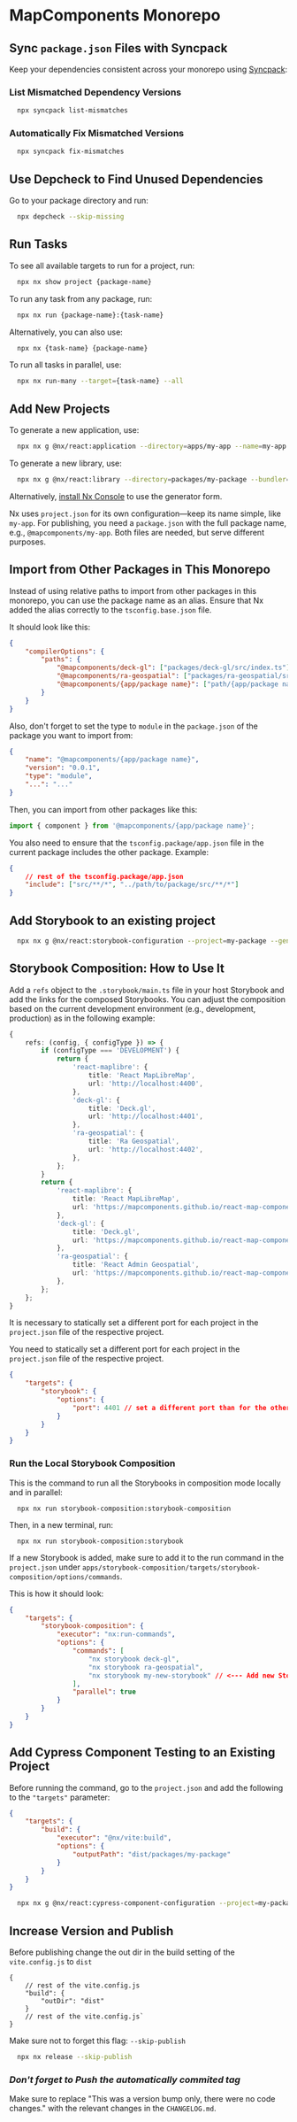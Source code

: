 # MapComponents Monorepo

## Sync `package.json` Files with Syncpack

Keep your dependencies consistent across your monorepo using [Syncpack](https://github.com/JamieMason/syncpack):

### List Mismatched Dependency Versions

```bash
  npx syncpack list-mismatches
```

### Automatically Fix Mismatched Versions

```bash
  npx syncpack fix-mismatches
```

## Use Depcheck to Find Unused Dependencies

Go to your package directory and run:

```sh
  npx depcheck --skip-missing
```

## Run Tasks

To see all available targets to run for a project, run:

```sh
  npx nx show project {package-name}
```

To run any task from any package, run:

```sh
  npx nx run {package-name}:{task-name}
```

Alternatively, you can also use:

```sh
  npx nx {task-name} {package-name}
```

To run all tasks in parallel, use:

```sh
  npx nx run-many --target={task-name} --all
```

## Add New Projects


To generate a new application, use:

```sh
  npx nx g @nx/react:application --directory=apps/my-app --name=my-app --no-interactive --e2eTestRunner=none
```

To generate a new library, use:

```sh
  npx nx g @nx/react:library --directory=packages/my-package --bundler=vite --name=my-package --importPath=@mapcomponents/my-package --no-interactive
```

Alternatively, [install Nx Console](https://nx.dev/getting-started/editor-setup?utm_source=nx_project&utm_medium=readme&utm_campaign=nx_projects) to use the generator form.

Nx uses `project.json` for its own configuration—keep its name simple, like `my-app`.
For publishing, you need a `package.json` with the full package name, e.g., `@mapcomponents/my-app`.
Both files are needed, but serve different purposes.

## Import from Other Packages in This Monorepo

Instead of using relative paths to import from other packages in this monorepo, you can use the package name as an alias.
Ensure that Nx added the alias correctly to the `tsconfig.base.json` file.

It should look like this:

```json
{
	"compilerOptions": {
		"paths": {
			"@mapcomponents/deck-gl": ["packages/deck-gl/src/index.ts"],
			"@mapcomponents/ra-geospatial": ["packages/ra-geospatial/src/index.ts"],
			"@mapcomponents/{app/package name}": ["path/{app/package name}/src/index.ts"]
		}
	}
}
```

Also, don't forget to set the type to `module` in the `package.json` of the package you want to import from:

```json
{
	"name": "@mapcomponents/{app/package name}",
	"version": "0.0.1",
	"type": "module",
	"...": "..."
}
```

Then, you can import from other packages like this:

```ts
import { component } from '@mapcomponents/{app/package name}';
```

You also need to ensure that the `tsconfig.package/app.json` file in the current package includes the other package.
Example:

```json
{
	// rest of the tsconfig.package/app.json
	"include": ["src/**/*", "../path/to/package/src/**/*"]
}
```

## Add Storybook to an existing project

```sh
  npx nx g @nx/react:storybook-configuration --project=my-package --generateStories=false --interactionTests=false --no-interactive
```

## Storybook Composition: How to Use It

Add a `refs` object to the `.storybook/main.ts` file in your host Storybook and add the links for the composed Storybooks.
You can adjust the composition based on the current development environment (e.g., development, production) as in the following example:

```ts
{
	refs: (config, { configType }) => {
		if (configType === 'DEVELOPMENT') {
			return {
				'react-maplibre': {
					title: 'React MapLibreMap',
					url: 'http://localhost:4400',
				},
				'deck-gl': {
					title: 'Deck.gl',
					url: 'http://localhost:4401',
				},
				'ra-geospatial': {
					title: 'Ra Geospatial',
					url: 'http://localhost:4402',
				},
			};
		}
		return {
			'react-maplibre': {
				title: 'React MapLibreMap',
				url: 'https://mapcomponents.github.io/react-map-components-maplibre/react-maplibre/',
			},
			'deck-gl': {
				title: 'Deck.gl',
				url: 'https://mapcomponents.github.io/react-map-components-maplibre/deck-gl/',
			},
			'ra-geospatial': {
				title: 'React Admin Geospatial',
				url: 'https://mapcomponents.github.io/react-map-components-maplibre/ra-geospatial/',
			},
		};
	};
}
```

It is necessary to statically set a different port for each project in the `project.json` file of the respective project.

You need to statically set a different port for each project in the `project.json` file of the respective project.

```json
{
	"targets": {
		"storybook": {
			"options": {
				"port": 4401 // set a different port than for the other projects
			}
		}
	}
}
```

### Run the Local Storybook Composition

This is the command to run all the Storybooks in composition mode locally and in parallel:

```shell
  npx nx run storybook-composition:storybook-composition
```

Then, in a new terminal, run:

```shell
  npx nx run storybook-composition:storybook
```

If a new Storybook is added, make sure to add it to the run command in the `project.json` under `apps/storybook-composition/targets/storybook-composition/options/commands`.

This is how it should look:

```json
{
	"targets": {
		"storybook-composition": {
			"executor": "nx:run-commands",
			"options": {
				"commands": [
					"nx storybook deck-gl",
					"nx storybook ra-geospatial",
					"nx storybook my-new-storybook" // <--- Add new Storybooks here
				],
				"parallel": true
			}
		}
	}
}
```

## Add Cypress Component Testing to an Existing Project

Before running the command, go to the `project.json` and add the following to the `"targets"` parameter:

```json
{
	"targets": {
		"build": {
			"executor": "@nx/vite:build",
			"options": {
				"outputPath": "dist/packages/my-package"
			}
		}
	}
}
```

```sh
  npx nx g @nx/react:cypress-component-configuration --project=my-package --build-target=my-package:build --no-interactive
```

## Increase Version and Publish

Before publishing change the out dir in the build setting of the `vite.config.js` to `dist`

```
{
	// rest of the vite.config.js
	"build": {
		"outDir": "dist" 
	}
	// rest of the vite.config.js`
}
```

Make sure not to forget this flag: `--skip-publish`

```sh
  npx nx release --skip-publish
```
### *Don't forget to Push the automatically commited tag*
Make sure to replace "This was a version bump only, there were no code changes." with the relevant changes in the `CHANGELOG.md`.
